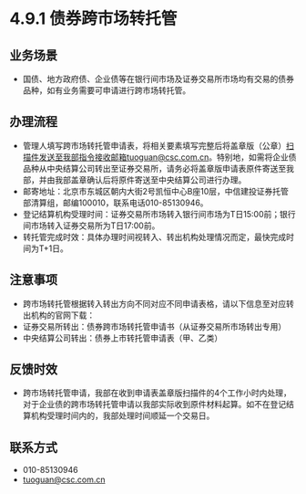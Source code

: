 # 4.9.1 债券跨市场转托管
## <i class="hicon lb1"></i>业务场景
- 国债、地方政府债、企业债等在银行间市场及证券交易所市场均有交易的债券品种，如有业务需要可申请进行跨市场转托管。

## <i class="hicon lb2"></i>办理流程
- 管理人填写跨市场转托管申请表，将相关要素填写完整后将盖章版（公章）扫描件发送至我部指令接收邮箱tuoguan@csc.com.cn。特别地，如需将企业债品种从中央结算公司转出至证券交易所，请务必将盖章版申请表原件寄送至我部，并由我部盖章确认后将原件寄送至中央结算公司进行办理。
- 邮寄地址：北京市东城区朝内大街2号凯恒中心B座10层，中信建投证券托管部清算组，邮编100010，联系电话010-85130946。
- 登记结算机构受理时间：证券交易所市场转入银行间市场为T日15:00前；银行间市场转入证券交易所为T日17:00前。
- 转托管完成时效：具体办理时间视转入、转出机构处理情况而定，最快完成时间为T+1日。

## <i class="hicon lb3"></i>注意事项
- 跨市场转托管根据转入转出方向不同对应不同申请表格，请以下信息至对应转出机构的官网下载：
- 证券交易所转出：债券跨市场转托管申请书（从证券交易所市场转出专用）
- 中央结算公司转出：债券上市转托管申请表（甲、乙类）

## <i class="hicon lb4"></i>反馈时效
- 跨市场转托管申请，我部在收到申请表盖章版扫描件的4个工作小时内处理，对于企业债的跨市场转托管申请以我部实际收到原件材料起算。如不在登记结算机构受理时间内的，我部处理时间顺延一个交易日。

## <i class="hicon lb5"></i>联系方式
- 010-85130946
- tuoguan@csc.com.cn
